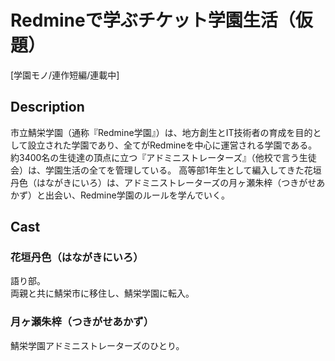 Redmineで学ぶチケット学園生活（仮題）
=============================

[学園モノ/連作短編/連載中]

## Description

市立鯖栄学園（通称『Redmine学園』）は、地方創生とIT技術者の育成を目的として設立された学園であり、全てがRedmineを中心に運営される学園である。約3400名の生徒達の頂点に立つ『アドミニストレーターズ』（他校で言う生徒会）は、学園生活の全てを管理している。
高等部1年生として編入してきた花垣丹色（はながきにいろ）は、アドミニストレーターズの月ヶ瀬朱梓（つきがせあかず）と出会い、Redmine学園のルールを学んでいく。

## Cast

### 花垣丹色（はながきにいろ）
語り部。  
両親と共に鯖栄市に移住し、鯖栄学園に転入。  

### 月ヶ瀬朱梓（つきがせあかず）
鯖栄学園アドミニストレーターズのひとり。  

<!--stackedit_data:
eyJoaXN0b3J5IjpbLTEzMDQzOTExOTFdfQ==
-->